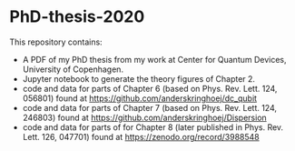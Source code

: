# PhD-thesis-2020
This repository contains:
- A PDF of my PhD thesis from my work at Center for Quantum Devices, University of Copenhagen.
- Jupyter notebook to generate the theory figures of Chapter 2.
- code and data for parts of Chapter 6 (based on Phys. Rev. Lett. 124, 056801) found at https://github.com/anderskringhoej/dc_qubit
- code and data for parts of Chapter 7 (based on Phys. Rev. Lett. 124, 246803) found at https://github.com/anderskringhoej/Dispersion
- code and data for parts of for Chapter 8 (later published in Phys. Rev. Lett. 126, 047701) found at https://zenodo.org/record/3988548

